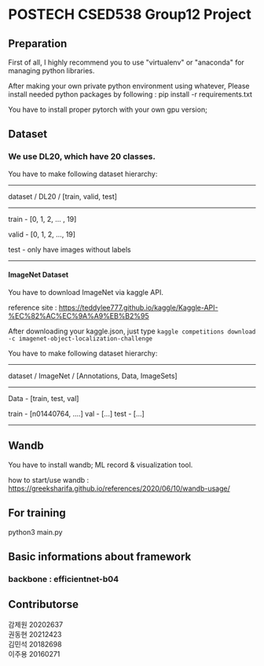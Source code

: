 # POSTECH CSED538 Group12 Project

## Preparation
First of all, I highly recommend you to use "virtualenv" or "anaconda" for managing python libraries.

After making your own private python environment using whatever, Please install needed python packages by following : pip install -r requirements.txt

You have to install proper pytorch with your own gpu version; 

## Dataset
### We use DL20, which have 20 classes.
You have to make following dataset hierarchy:

---

dataset / DL20 / [train, valid, test]

---

train - [0, 1, 2, ... , 19]

valid - [0, 1, 2, ..., 19]

test - only have images without labels

---
#### ImageNet Dataset

You have to download ImageNet via kaggle API.

reference site : https://teddylee777.github.io/kaggle/Kaggle-API-%EC%82%AC%EC%9A%A9%EB%B2%95

After downloading your kaggle.json, just type ```kaggle competitions download -c imagenet-object-localization-challenge```

You have to make following dataset hierarchy:

---

dataset / ImageNet / [Annotations, Data, ImageSets]

---

Data - [train, test, val]

train - [n01440764, ....]
val - [...]
test - [...]

---

## Wandb
You have to install wandb; ML record & visualization tool.

how to start/use wandb : https://greeksharifa.github.io/references/2020/06/10/wandb-usage/

## For training
python3 main.py

## Basic informations about framework
### backbone : efficientnet-b04 

## Contributorse
감제원 20202637    
권동현 20212423     
김민석 20182698    
이주용 20160271
